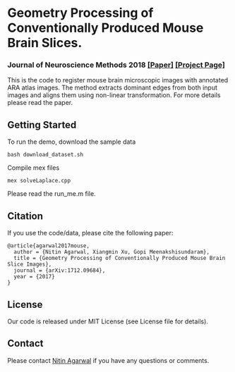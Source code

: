 # Geometry Processing of Conventionally Produced Mouse Brain Slices. 
### Journal of Neuroscience Methods 2018 [[Paper]](https://arxiv.org/abs/1712.09684) [[Project Page]](https://www.ics.uci.edu/~agarwal/mouseBrain/index.html)


This is the code to register mouse brain microscopic images with annotated ARA atlas images. The method extracts dominant edges from both input images and aligns them using non-linear transformation. For more details please read the paper.

## Getting Started

To run the demo, download the sample data
```
bash download_dataset.sh
```

Compile mex files
```
mex solveLaplace.cpp
```

Please read the run_me.m file.

## Citation
If you use the code/data, please cite the following paper:

```
@article{agarwal2017mouse,
  author = {Nitin Agarwal, Xiangmin Xu, Gopi Meenakshisundaram},
  title = {Geometry Processing of Conventionally Produced Mouse Brain Slice Images},
  journal = {arXiv:1712.09684},
  year = {2017}
}
```

## License

Our code is released under MIT License (see License file for details).

## Contact

Please contact [Nitin Agarwal](http://www.ics.uci.edu/~agarwal/) if you have any questions or comments.

